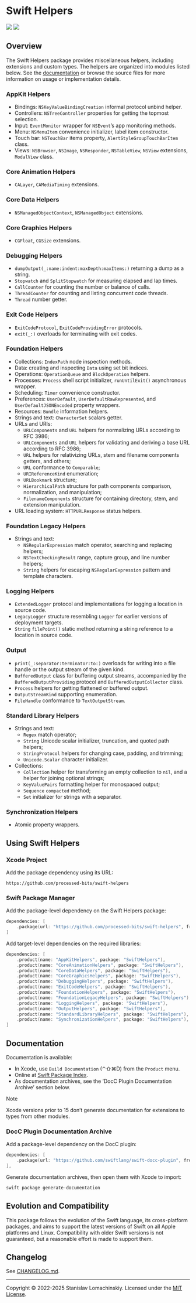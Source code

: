 # Swift Helpers

[![][shield-swift-versions]][spi-package]
[![][shield-platforms]][spi-package]

## Overview

The Swift Helpers package provides miscellaneous helpers, including extensions and custom types. The helpers are organized into modules listed below. See the [documentation](#documentation) or browse the source files for more information on usage or implementation details.

### AppKit Helpers

- Bindings: `NSKeyValueBindingCreation` informal protocol unbind helper.
- Controllers: `NSTreeController` properties for getting the topmost selection.
- Input: `EventMonitor` wrapper for `NSEvent`’s app monitoring methods.
- Menu: `NSMenuItem` convenience initializer, label item constructor.
- Touch bar: `NSTouchBar` items property, `AlertStyleGroupTouchBarItem` class.
- Views: `NSBrowser`, `NSImage`, `NSResponder`, `NSTableView`, `NSView` extensions, `ModalView` class.

### Core Animation Helpers

- `CALayer`, `CAMediaTiming` extensions.

### Core Data Helpers

- `NSManagedObjectContext`, `NSManagedObject` extensions.

### Core Graphics Helpers

- `CGFloat`, `CGSize` extensions.

### Debugging Helpers

- `dumpOutput(_:name:indent:maxDepth:maxItems:)` returning a dump as a string.
- `Stopwatch` and `SplitStopwatch` for measuring elapsed and lap times.
- `CallCounter` for counting the number or balance of calls.
- `ThreadCounter` for counting and listing concurrent code threads.
- `Thread` number getter.

### Exit Code Helpers

- `ExitCodeProtocol`, `ExitCodeProvidingError` protocols.
- `exit(_:)` overloads for terminating with exit codes.

### Foundation Helpers

- Collections: `IndexPath` node inspection methods.
- Data: creating and inspecting `Data` using set bit indices.
- Operations: `OperationQueue` and `BlockOperation` helpers.
- Processes: `Process` shell script initializer, `runUntilExit()` asynchronous wrapper. 
- Scheduling: `Timer` convenience constructor.
- Preferences: `UserDefault`, `UserDefaultRawRepresented`, and `UserDefaultJSONEncoded` property wrappers.
- Resources: `Bundle` information helpers.
- Strings and text: `CharacterSet` scalars getter.
- URLs and URIs:
	- `URLComponents` and `URL` helpers for normalizing URLs according to RFC 3986;
	- `URLComponents` and `URL` helpers for validating and deriving a base URL according to RFC 3986;
	- `URL` helpers for relativizing URLs, stem and filename components getters, and others;
	- `URL` conformance to `Comparable`;
	- `URIReferenceKind` enumeration;
	- `URLBookmark` structure;
	- `HierarchicalPath` structure for path components comparison, normalization, and manipulation;
	- `FilenameComponents` structure for containing directory, stem, and extension manipulation.
- URL loading system: `HTTPURLResponse` status helpers.

### Foundation Legacy Helpers

- Strings and text:
	- `NSRegularExpression` match operator, searching and replacing helpers;
	- `NSTextCheckingResult` range, capture group, and line number helpers;
	- `String` helpers for escaping `NSRegularExpression` pattern and template characters.

### Logging Helpers

- `ExtendedLogger` protocol and implementations for logging a location in source code.
- `LegacyLogger` structure resembling `Logger` for earlier versions of deployment targets.
- `String` `filePoint()` static method returning a string reference to a location in source code.

### Output

- `print(_:separator:terminator:to:)` overloads for writing into a file handle or the output stream of the given kind.
- `BufferedOutput` class for buffering output streams, accompanied by the `BufferedOutputProviding` protocol and `BufferedOutputCollector` class.
- `Process` helpers for getting flattened or buffered output.
- `OutputStreamKind` supporting enumeration.
- `FileHandle` conformance to `TextOutputStream`.

### Standard Library Helpers

- Strings and text: 
	- `Regex` match operator;
	- `String` Unicode scalar initializer, truncation, and quoted path helpers;
	- `StringProtocol` helpers for changing case, padding, and trimming;
	- `Unicode.Scalar` character initializer.
- Collections:
	- `Collection` helper for transforming an empty collection to `nil`, and a helper for joining optional strings;
	- `KeyValuePairs` formatting helper for monospaced output;
	- `Sequence` `compacted` method;
	- `Set` initializer for strings with a separator.

### Synchronization Helpers

- Atomic property wrappers.

## Using Swift Helpers

### Xcode Project

Add the package dependency using its URL:

```
https://github.com/processed-bits/swift-helpers
```

### Swift Package Manager

Add the package-level dependency on the Swift Helpers package:

```swift
dependencies: [
	.package(url: "https://github.com/processed-bits/swift-helpers", from: "3.0.0"),
]
```

Add target-level dependencies on the required libraries: 

```swift
dependencies: [
	.product(name: "AppKitHelpers", package: "SwiftHelpers"),
	.product(name: "CoreAnimationHelpers", package: "SwiftHelpers"),
	.product(name: "CoreDataHelpers", package: "SwiftHelpers"),
	.product(name: "CoreGraphicsHelpers", package: "SwiftHelpers"),
	.product(name: "DebuggingHelpers", package: "SwiftHelpers"),
	.product(name: "ExitCodeHelpers", package: "SwiftHelpers"),
	.product(name: "FoundationHelpers", package: "SwiftHelpers"),
	.product(name: "FoundationLegacyHelpers", package: "SwiftHelpers"),
	.product(name: "LoggingHelpers", package: "SwiftHelpers"),
	.product(name: "OutputHelpers", package: "SwiftHelpers"),
	.product(name: "StandardLibraryHelpers", package: "SwiftHelpers"),
	.product(name: "SynchronizationHelpers", package: "SwiftHelpers"),
]
```
 
## Documentation

Documentation is available:

- In Xcode, use `Build Documentation` (⌃⇧⌘D) from the `Product` menu.
- Online at [Swift Package Index][spi-documentation].
- As documentation archives, see the ‘DocC Plugin Documentation Archive’ section below.

> [!NOTE] 
> Xcode versions prior to 15 don’t generate documentation for extensions to types from other modules.

### DocC Plugin Documentation Archive

Add a package-level dependency on the DocC plugin:

```swift
dependencies: [
	.package(url: "https://github.com/swiftlang/swift-docc-plugin", from: "1.3.0"),
],
```

Generate documentation archives, then open them with Xcode to import:

```sh
swift package generate-documentation
```

## Evolution and Compatibility

This package follows the evolution of the Swift language, its cross-platform packages, and aims to support the latest versions of Swift on all Apple platforms and Linux. Compatibility with older Swift versions is not guaranteed, but a reasonable effort is made to support them.

## Changelog

See [CHANGELOG.md](CHANGELOG.md).

---

Copyright © 2022-2025 Stanislav Lomachinskiy. Licensed under the [MIT License](LICENSE.txt).

[spi-package]: https://swiftpackageindex.com/processed-bits/swift-helpers
[spi-documentation]: https://swiftpackageindex.com/processed-bits/swift-helpers/documentation/
[shield-swift-versions]: https://img.shields.io/endpoint?url=https%3A%2F%2Fswiftpackageindex.com%2Fapi%2Fpackages%2Fprocessed-bits%2Fswift-helpers%2Fbadge%3Ftype%3Dswift-versions
[shield-platforms]: https://img.shields.io/endpoint?url=https%3A%2F%2Fswiftpackageindex.com%2Fapi%2Fpackages%2Fprocessed-bits%2Fswift-helpers%2Fbadge%3Ftype%3Dplatforms
